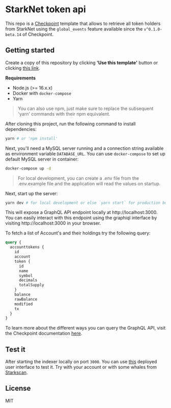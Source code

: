 # StarkNet token api

This repo is a [Checkpoint](https://checkpoint.fyi) template that allows to retrieve all token holders from StarkNet using the `global_events` feature available since the `v^0.1.0-beta.14` of Checkpoint.

## Getting started

Create a copy of this repository by clicking **'Use this template'** button or clicking [this
link](https://github.com/snapshot-labs/token-api-checkpoint/generate).

**Requirements**

- Node.js (>= 16.x.x)
- Docker with `docker-compose`
- Yarn

> You can also use npm, just make sure to replace the subsequent 'yarn' commands with their npm equivalent.

After cloning this project, run the following command to install dependencies:

```bash
yarn # or 'npm install'
```

Next, you'll need a MySQL server running and a connection string available as environment variable `DATABASE_URL`.
You can use `docker-compose` to set up default MySQL server in container:

```bash
docker-compose up -d
```

> For local development, you can create a .env file from the .env.example file and the application will read the values on startup.

Next, start up the server:

```bash
yarn dev # for local development or else `yarn start` for production build.
```

This will expose a GraphQL API endpoint locally at http://localhost:3000. You can easily interact with this endpoint using the graphiql interface by visiting http://localhost:3000 in your browser.

To fetch a list of Account's and their holdings try the following query:

```graphql
query {
  accounttokens {
    id
    account
    token {
      id
      name
      symbol
      decimals
      totalSupply
    }
    balance
    rawBalance
    modified
    tx
  }
}
```

To learn more about the different ways you can query the GraphQL API, visit the Checkpoint documentation [here](https://docs.checkpoint.fyi/).

## Test it

After starting the indexer locally on port `3000`. You can use [this](https://checkpoint-token-api-ui.vercel.app/) deployed user interface to test it. Try with your account or with some whales from [Starkscan](https://starkscan.co/accounts).

## License

MIT
